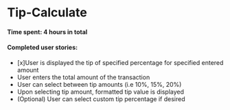 Tip-Calculate
=============
#### Time spent: 4 hours in total

#### Completed user stories:

 * [x]User is displayed the tip of specified percentage for specified entered amount
 * User enters the total amount of the transaction
 * User can select between tip amounts (i.e 10%, 15%, 20%)
 * Upon selecting tip amount, formatted tip value is displayed
 * (Optional) User can select custom tip percentage if desired



 

